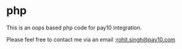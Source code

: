 # php

This is an oops based php code for pay10 integration.

Please feel free to contact me via an email :rohit.singh@pay10.com
